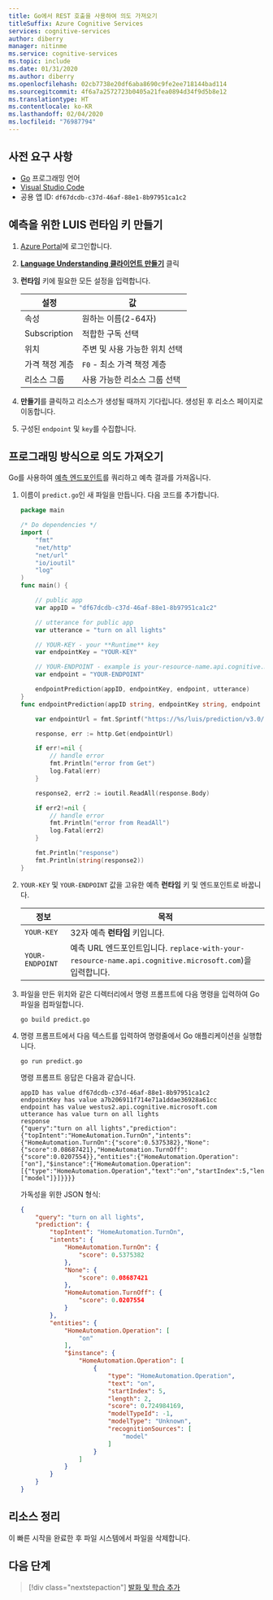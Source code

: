 ```yaml
---
title: Go에서 REST 호출을 사용하여 의도 가져오기
titleSuffix: Azure Cognitive Services
services: cognitive-services
author: diberry
manager: nitinme
ms.service: cognitive-services
ms.topic: include
ms.date: 01/31/2020
ms.author: diberry
ms.openlocfilehash: 02cb7738e20df6aba8690c9fe2ee718144bad114
ms.sourcegitcommit: 4f6a7a2572723b0405a21fea0894d34f9d5b8e12
ms.translationtype: HT
ms.contentlocale: ko-KR
ms.lasthandoff: 02/04/2020
ms.locfileid: "76987794"
---
```

## <a name="prerequisites"></a>사전 요구 사항

* [Go](https://golang.org/) 프로그래밍 언어
* [Visual Studio Code](https://code.visualstudio.com/)
* 공용 앱 ID: `df67dcdb-c37d-46af-88e1-8b97951ca1c2`

## <a name="create-luis-runtime-key-for-predictions"></a>예측을 위한 LUIS 런타임 키 만들기

1. [Azure Portal](https://portal.azure.com)에 로그인합니다.
1. [ **Language Understanding 클라이언트 만들기**](https://ms.portal.azure.com/#create/Microsoft.CognitiveServicesLUISAllInOne) 클릭
1. **런타임** 키에 필요한 모든 설정을 입력합니다.

    |설정|값|
    |--|--|
    |속성|원하는 이름(2-64자)|
    |Subscription|적합한 구독 선택|
    |위치|주변 및 사용 가능한 위치 선택|
    |가격 책정 계층|`F0` - 최소 가격 책정 계층|
    |리소스 그룹|사용 가능한 리소스 그룹 선택|

1. **만들기**를 클릭하고 리소스가 생성될 때까지 기다립니다. 생성된 후 리소스 페이지로 이동합니다.
1. 구성된 `endpoint` 및 `key`를 수집합니다.

## <a name="get-intent-programmatically"></a>프로그래밍 방식으로 의도 가져오기

Go를 사용하여 [예측 엔드포인트](https://aka.ms/luis-apim-v3-prediction)를 쿼리하고 예측 결과를 가져옵니다.

1. 이름이 `predict.go`인 새 파일을 만듭니다. 다음 코드를 추가합니다.

    ```go
    package main

    /* Do dependencies */
    import (
        "fmt"
        "net/http"
        "net/url"
        "io/ioutil"
        "log"
    )
    func main() {

        // public app
        var appID = "df67dcdb-c37d-46af-88e1-8b97951ca1c2"

        // utterance for public app
        var utterance = "turn on all lights"

        // YOUR-KEY - your **Runtime** key
        var endpointKey = "YOUR-KEY"

        // YOUR-ENDPOINT - example is your-resource-name.api.cognitive.microsoft.com
        var endpoint = "YOUR-ENDPOINT"

        endpointPrediction(appID, endpointKey, endpoint, utterance)
    }
    func endpointPrediction(appID string, endpointKey string, endpoint string, utterance string) {

        var endpointUrl = fmt.Sprintf("https://%s/luis/prediction/v3.0/apps/%s/slots/production/predict?subscription-key=%s&verbose=true&show-all-intents=true&query=%s", endpoint, appID, endpointKey, url.QueryEscape(utterance))

        response, err := http.Get(endpointUrl)

        if err!=nil {
            // handle error
            fmt.Println("error from Get")
            log.Fatal(err)
        }

        response2, err2 := ioutil.ReadAll(response.Body)

        if err2!=nil {
            // handle error
            fmt.Println("error from ReadAll")
            log.Fatal(err2)
        }

        fmt.Println("response")
        fmt.Println(string(response2))
    }
    ```

1. `YOUR-KEY` 및 `YOUR-ENDPOINT` 값을 고유한 예측 **런타임** 키 및 엔드포인트로 바꿉니다.

    |정보|목적|
    |--|--|
    |`YOUR-KEY`|32자 예측 **런타임** 키입니다.|
    |`YOUR-ENDPOINT`| 예측 URL 엔드포인트입니다. `replace-with-your-resource-name.api.cognitive.microsoft.com`)을 입력합니다.|

1. 파일을 만든 위치와 같은 디렉터리에서 명령 프롬프트에 다음 명령을 입력하여 Go 파일을 컴파일합니다.

    ```console
    go build predict.go
    ```

1. 명령 프롬프트에서 다음 텍스트를 입력하여 명령줄에서 Go 애플리케이션을 실행합니다.

    ```console
    go run predict.go
    ```

    명령 프롬프트 응답은 다음과 같습니다.

    ```console
    appID has value df67dcdb-c37d-46af-88e1-8b97951ca1c2
    endpointKey has value a7b206911f714e71a1ddae36928a61cc
    endpoint has value westus2.api.cognitive.microsoft.com
    utterance has value turn on all lights
    response
    {"query":"turn on all lights","prediction":{"topIntent":"HomeAutomation.TurnOn","intents":{"HomeAutomation.TurnOn":{"score":0.5375382},"None":{"score":0.08687421},"HomeAutomation.TurnOff":{"score":0.0207554}},"entities":{"HomeAutomation.Operation":["on"],"$instance":{"HomeAutomation.Operation":[{"type":"HomeAutomation.Operation","text":"on","startIndex":5,"length":2,"score":0.724984169,"modelTypeId":-1,"modelType":"Unknown","recognitionSources":["model"]}]}}}}
    ```

    가독성을 위한 JSON 형식:

    ```json
    {
        "query": "turn on all lights",
        "prediction": {
            "topIntent": "HomeAutomation.TurnOn",
            "intents": {
                "HomeAutomation.TurnOn": {
                    "score": 0.5375382
                },
                "None": {
                    "score": 0.08687421
                },
                "HomeAutomation.TurnOff": {
                    "score": 0.0207554
                }
            },
            "entities": {
                "HomeAutomation.Operation": [
                    "on"
                ],
                "$instance": {
                    "HomeAutomation.Operation": [
                        {
                            "type": "HomeAutomation.Operation",
                            "text": "on",
                            "startIndex": 5,
                            "length": 2,
                            "score": 0.724984169,
                            "modelTypeId": -1,
                            "modelType": "Unknown",
                            "recognitionSources": [
                                "model"
                            ]
                        }
                    ]
                }
            }
        }
    }
    ```


## <a name="clean-up-resources"></a>리소스 정리

이 빠른 시작을 완료한 후 파일 시스템에서 파일을 삭제합니다.

## <a name="next-steps"></a>다음 단계

> [!div class="nextstepaction"]
> [발화 및 학습 추가](../get-started-get-model-rest-apis.md)